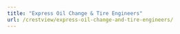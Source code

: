 ```yaml
---
title: "Express Oil Change & Tire Engineers"
url: /crestview/express-oil-change-and-tire-engineers/
---
```

